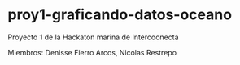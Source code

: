 # proy1-graficando-datos-oceano
Proyecto 1 de la Hackaton marina de Intercoonecta

Miembros: Denisse Fierro Arcos, Nicolas Restrepo
